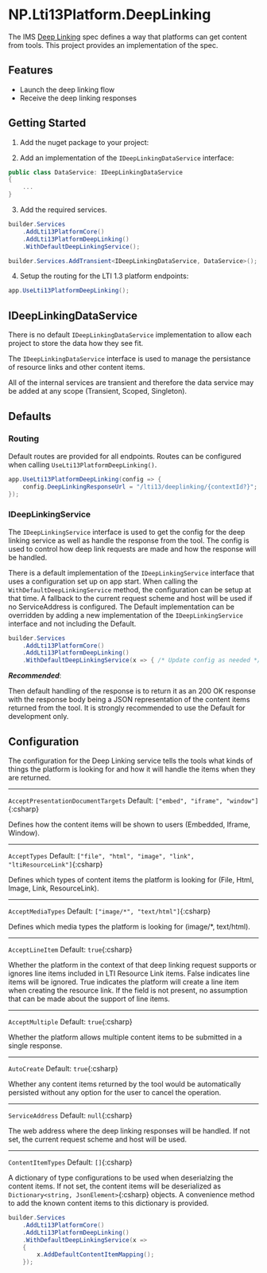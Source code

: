 ﻿# NP.Lti13Platform.DeepLinking

The IMS [Deep Linking](https://www.imsglobal.org/spec/lti-dl/v2p0) spec defines a way that platforms can get content from tools. This project provides an implementation of the spec.

## Features

- Launch the deep linking flow
- Receive the deep linking responses

## Getting Started

1. Add the nuget package to your project:

2. Add an implementation of the `IDeepLinkingDataService` interface:

```csharp
public class DataService: IDeepLinkingDataService
{
    ...
}
```

3. Add the required services.

```csharp
builder.Services
    .AddLti13PlatformCore()
    .AddLti13PlatformDeepLinking()
    .WithDefaultDeepLinkingService();

builder.Services.AddTransient<IDeepLinkingDataService, DataService>();
```

4. Setup the routing for the LTI 1.3 platform endpoints:

```csharp
app.UseLti13PlatformDeepLinking();
```

## IDeepLinkingDataService

There is no default `IDeepLinkingDataService` implementation to allow each project to store the data how they see fit.

The `IDeepLinkingDataService` interface is used to manage the persistance of resource links and other content items.

All of the internal services are transient and therefore the data service may be added at any scope (Transient, Scoped, Singleton).

## Defaults

### Routing

Default routes are provided for all endpoints. Routes can be configured when calling `UseLti13PlatformDeepLinking()`.

```csharp
app.UseLti13PlatformDeepLinking(config => {
    config.DeepLinkingResponseUrl = "/lti13/deeplinking/{contextId?}"; // {contextId?} is required
});
```

### IDeepLinkingService

The `IDeepLinkingService` interface is used to get the config for the deep linking service as well as handle the response from the tool. The config is used to control how deep link requests are made and how the response will be handled.

There is a default implementation of the `IDeepLinkingService` interface that uses a configuration set up on app start. When calling the `WithDefaultDeepLinkingService` method, the configuration can be setup at that time. A fallback to the current request scheme and host will be used if no ServiceAddress is configured. The Default implementation can be overridden by adding a new implementation of the `IDeepLinkingService` interface and not including the Default.

```csharp
builder.Services
    .AddLti13PlatformCore()
    .AddLti13PlatformDeepLinking()
    .WithDefaultDeepLinkingService(x => { /* Update config as needed */ });
```

***Recommended***:

Then default handling of the response is to return it as an 200 OK response with the response body being a JSON representation of the content items returned from the tool. It is strongly recommended to use the Default for development only.

## Configuration

The configuration for the Deep Linking service tells the tools what kinds of things the platform is looking for and how it will handle the items when they are returned.

***

`AcceptPresentationDocumentTargets` Default: `["embed", "iframe", "window"]`{:csharp}

Defines how the content items will be shown to users (Embedded, Iframe, Window).

***

`AcceptTypes` Default: `["file", "html", "image", "link", "ltiResourceLink"]`{:csharp}

Defines which types of content items the platform is looking for (File, Html, Image, Link, ResourceLink).

***

`AcceptMediaTypes` Default: `["image/*", "text/html"]`{:csharp}

Defines which media types the platform is looking for (image/*, text/html).

***

`AcceptLineItem` Default: `true`{:csharp}

Whether the platform in the context of that deep linking request supports or ignores line items included in LTI Resource Link items. False indicates line items will be ignored. True indicates the platform will create a line item when creating the resource link. If the field is not present, no assumption that can be made about the support of line items.

***

`AcceptMultiple` Default: `true`{:csharp}

Whether the platform allows multiple content items to be submitted in a single response.

***

`AutoCreate` Default: `true`{:csharp}

Whether any content items returned by the tool would be automatically persisted without any option for the user to cancel the operation.

***

`ServiceAddress` Default: `null`{:csharp}

The web address where the deep linking responses will be handled. If not set, the current request scheme and host will be used.

***

`ContentItemTypes` Default: `[]`{:csharp}

A dictionary of type configurations to be used when deserialzing the content items. If not set, the content items will be deserialized as `Dictionary<string, JsonElement>`{:csharp} objects. A convenience method to add the known content items to this dictionary is provided.

```csharp
builder.Services
    .AddLti13PlatformCore()
    .AddLti13PlatformDeepLinking()
    .WithDefaultDeepLinkingService(x => 
    {
        x.AddDefaultContentItemMapping();
    });
```
